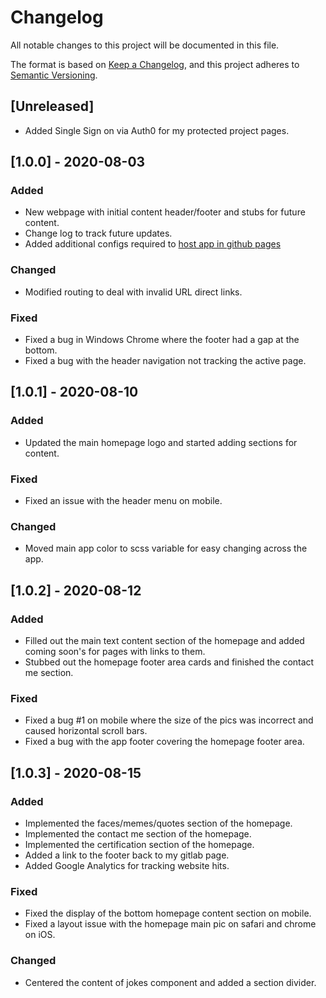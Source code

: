 # Changelog
All notable changes to this project will be documented in this file.

The format is based on [Keep a Changelog](https://keepachangelog.com/en/1.0.0/),
and this project adheres to [Semantic Versioning](https://semver.org/spec/v2.0.0.html).

## [Unreleased]
- Added Single Sign on via Auth0 for my protected project pages. 


## [1.0.0] - 2020-08-03
### Added
- New webpage with initial content header/footer and stubs for future content.
- Change log to track future updates. 
- Added additional configs required to [host app in github pages](https://medium.com/swlh/how-to-host-your-angular-reactjs-vuejs-spa-on-github-pages-2d9ab102ac7b.)

### Changed
- Modified routing to deal with invalid URL direct links.

### Fixed
- Fixed a bug in Windows Chrome where the footer had a gap at the bottom.
- Fixed a bug with the header navigation not tracking the active page.

## [1.0.1] - 2020-08-10
### Added
- Updated the main homepage logo and started adding sections for content. 

### Fixed
- Fixed an issue with the header menu on mobile.

### Changed
- Moved main app color to scss variable for easy changing across the app.

## [1.0.2] - 2020-08-12
### Added
- Filled out the main text content section of the homepage and added coming soon's for pages with links to them.
- Stubbed out the homepage footer area cards and finished the contact me section.

### Fixed
- Fixed a bug #1 on mobile where the size of the pics was incorrect and caused horizontal scroll bars.
- Fixed a bug with the app footer covering the homepage footer area. 

## [1.0.3] - 2020-08-15
### Added
- Implemented the faces/memes/quotes section of the homepage. 
- Implemented the contact me section of the homepage.
- Implemented the certification section of the homepage.
- Added a link to the footer back to my gitlab page.
- Added Google Analytics for tracking website hits. 

### Fixed
- Fixed the display of the bottom homepage content section on mobile.
- Fixed a layout issue with the homepage main pic on safari and chrome on iOS.

### Changed
- Centered the content of jokes component and added a section divider.